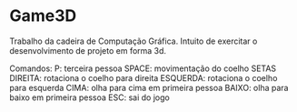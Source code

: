 # Game3D
Trabalho da cadeira de Computação Gráfica. Intuito de exercitar o desenvolvimento de projeto em forma 3d.

Comandos:
P: terceira pessoa
SPACE: movimentação do coelho
SETAS
DIREITA: rotaciona o coelho para direita
ESQUERDA: rotaciona o coelho para esquerda
CIMA: olha para cima em primeira pessoa
BAIXO: olha para baixo em primeira pessoa
ESC: sai do jogo
